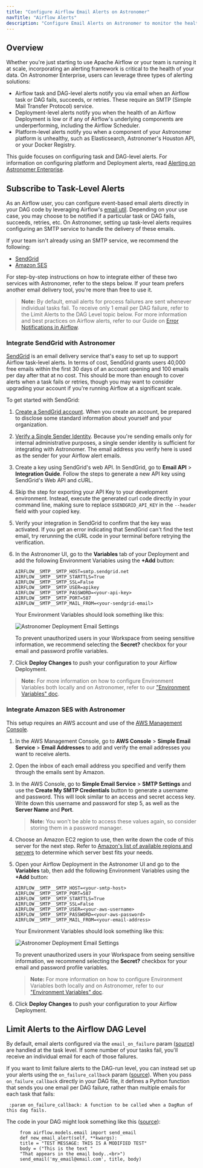```yaml
---
title: "Configure Airflow Email Alerts on Astronomer"
navTitle: "Airflow Alerts"
description: "Configure Email Alerts on Astronomer to monitor the health of your Airflow Deployment and the status of your tasks."
---
```


## Overview

Whether you're just starting to use Apache Airflow or your team is running it at scale, incorporating an alerting framework is critical to the health of your data. On Astronomer Enterprise, users can leverage three types of alerting solutions:

- Airflow task and DAG-level alerts notify you via email when an Airflow task or DAG fails, succeeds, or retries. These require an SMTP (Simple Mail Transfer Protocol) service.
- Deployment-level alerts notify you when the health of an Airflow Deployment is low or if any of Airflow's underlying components are underperforming, including the Airflow Scheduler.
- Platform-level alerts notify you when a component of your Astronomer platform is unhealthy, such as Elasticsearch, Astronomer's Houston API, or your Docker Registry.

This guide focuses on configuring task and DAG-level alerts. For information on configuring platform and Deployment alerts, read [Alerting on Astronomer Enterprise](https://www.astronomer.io/docs/enterprise/v0.23/monitor/platform-alerts).

## Subscribe to Task-Level Alerts

As an Airflow user, you can configure event-based email alerts directly in your DAG code by leveraging Airflow's [email util](https://github.com/apache/airflow/blob/master/airflow/utils/email.py). Depending on your use case, you may choose to be notified if a particular task or DAG fails, succeeds, retries, etc. On Astronomer, setting up task-level alerts requires configuring an SMTP service to handle the delivery of these emails.

If your team isn't already using an SMTP service, we recommend the following:

- [SendGrid](https://sendgrid.com/)
- [Amazon SES](https://aws.amazon.com/ses/)

For step-by-step instructions on how to integrate either of these two services with Astronomer, refer to the steps below. If your team prefers another email delivery tool, you're more than free to use it.

> **Note:** By default, email alerts for process failures are sent whenever individual tasks fail. To receive only 1 email per DAG failure, refer to the Limit Alerts to the DAG Level topic below. For more information and best practices on Airflow alerts, refer to our Guide on [Error Notifications in Airflow](https://www.astronomer.io/guides/error-notifications-in-airflow/).

### Integrate SendGrid with Astronomer

[SendGrid](https://sendgrid.com/) is an email delivery service that's easy to set up to support Airflow task-level alerts. In terms of cost, SendGrid grants users 40,000 free emails within the first 30 days of an account opening and 100 emails per day after that at no cost. This should be more than enough to cover alerts when a task fails or retries, though you may want to consider upgrading your account if you're running Airflow at a significant scale.

To get started with SendGrid:

1. [Create a SendGrid account](https://signup.sendgrid.com). When you create an account, be prepared to disclose some standard information about yourself and your organization.

2. [Verify a Single Sender Identity](https://sendgrid.com/docs/ui/sending-email/sender-verification/). Because you're sending emails only for internal administrative purposes, a single sender identity is sufficient for integrating with Astronomer. The email address you verify here is used as the sender for your Airflow alert emails.

3. Create a key using SendGrid's web API. In SendGrid, go to **Email API** > **Integration Guide**. Follow the steps to generate a new API key using SendGrid's Web API and cURL.

4. Skip the step for exporting your API Key to your development environment. Instead, execute the generated curl code directly in your command line, making sure to replace `$SENDGRID_API_KEY` in the `--header` field with your copied key.

5. Verify your integration in SendGrid to confirm that the key was activated. If you get an error indicating that SendGrid can't find the test email, try rerunning the cURL code in your terminal before retrying the verification.

6. In the Astronomer UI, go to the **Variables** tab of your Deployment and add the following Environment Variables using the **+Add** button:

   ```
   AIRFLOW__SMTP__SMTP_HOST=smtp.sendgrid.net
   AIRFLOW__SMTP__SMTP_STARTTLS=True
   AIRFLOW__SMTP__SMTP_SSL=False
   AIRFLOW__SMTP__SMTP_USER=apikey
   AIRFLOW__SMTP__SMTP_PASSWORD=<your-api-key>   AIRFLOW__SMTP__SMTP_PORT=587
   AIRFLOW__SMTP__SMTP_MAIL_FROM=<your-sendgrid-email>
   ```

   Your Environment Variables should look something like this:

   ![Astronomer Deployment Email Settings](https://assets2.astronomer.io/main/docs/emails/astro_env_variables.png)

   To prevent unauthorized users in your Workspace from seeing sensitive information, we recommend selecting the **Secret?** checkbox for your email and password profile variables.

7. Click **Deploy Changes** to push your configuration to your Airflow Deployment.

> **Note:** For more information on how to configure Environment Variables both locally and on Astronomer, refer to our ["Environment Variables" doc](https://www.astronomer.io/docs/enterprise/v0.23/deploy/environment-variables/).

### Integrate Amazon SES with Astronomer

This setup requires an AWS account and use of the [AWS Management Console](https://aws.amazon.com/console/).

1. In the AWS Management Console, go to **AWS Console** > **Simple Email Service** > **Email Addresses** to add and verify the email addresses you want to receive alerts.

2. Open the inbox of each email address you specified and verify them through the emails sent by Amazon.

3. In the AWS Console, go to **Simple Email Service** > **SMTP Settings** and use the **Create My SMTP Credentials** button to generate a username and password. This will look similar to an access and secret access key. Write down this username and password for step 5, as well as the **Server Name** and **Port**.

   > **Note:** You won't be able to access these values again, so consider storing them in a password manager.

4. Choose an Amazon EC2 region to use, then write down the code of this server for the next step. Refer to [Amazon's list of available regions and servers](https://docs.aws.amazon.com/AWSEC2/latest/UserGuide/using-regions-availability-zones.html#concepts-regions) to determine which server best fits your needs.

5. Open your Airflow Deployment in the Astronomer UI and go to the **Variables** tab, then add the following Environment Variables using the **+Add** button:

   ```
   AIRFLOW__SMTP__SMTP_HOST=<your-smtp-host>
   AIRFLOW__SMTP__SMTP_PORT=587
   AIRFLOW__SMTP__SMTP_STARTTLS=True
   AIRFLOW__SMTP__SMTP_SSL=False
   AIRFLOW__SMTP__SMTP_USER=<your-aws-username>
   AIRFLOW__SMTP__SMTP_PASSWORD=<your-aws-password>
   AIRFLOW__SMTP__SMTP_MAIL_FROM=<your-email-address>
   ```

   Your Environment Variables should look something like this:

   ![Astronomer Deployment Email Settings](https://assets2.astronomer.io/main/docs/emails/astro_env_variables.png)

   To prevent unauthorized users in your Workspace from seeing sensitive information, we recommend selecting the **Secret?** checkbox for your email and password profile variables.

    > **Note:** For more information on how to configure Environment Variables both locally and on Astronomer, refer to our ["Environment Variables" doc](https://www.astronomer.io/docs/enterprise/v0.23/deploy/environment-variables/).

6. Click **Deploy Changes** to push your configuration to your Airflow Deployment.

## Limit Alerts to the Airflow DAG Level

By default, email alerts configured via the `email_on_failure` param ([source](https://github.com/apache/airflow/blob/master/airflow/models/baseoperator.py)) are handled at the task level. If some number of your tasks fail, you'll receive an individual email for each of those failures.

If you want to limit failure alerts to the DAG-run level, you can instead set up your alerts using the `on_failure_callback` param ([source](https://github.com/apache/airflow/blob/v1-10-stable/airflow/models/dag.py#L167)). When you pass `on_failure_callback` directly in your DAG file, it defines a Python function that sends you one email per DAG failure, rather than multiple emails for each task that fails:

```
 :param on_failure_callback: A function to be called when a DagRun of this dag fails.
```

The code in your DAG might look something like this ([source](https://github.com/apache/airflow/blob/v1-10-stable/airflow/utils/email.py#L41)):

```
     from airflow.models.email import send_email
     def new_email_alert(self, **kwargs):
     title = "TEST MESSAGE: THIS IS A MODIFIED TEST"
     body = ("This is the text "
     "That appears in the email body..<br>")
     send_email('my_email@email.com', title, body)
```
